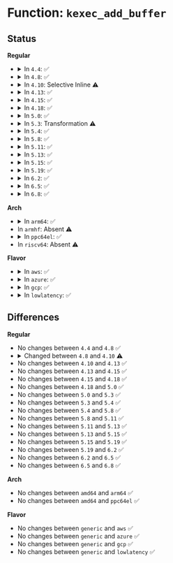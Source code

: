 # Function: <code>kexec_add_buffer</code>

## Status
<b>Regular</b>
<ul>
<li>
<details>
<summary>In <code>4.4</code>: ✅</summary>

```c
int kexec_add_buffer(struct kimage *image, char *buffer, long unsigned int bufsz, long unsigned int memsz, long unsigned int buf_align, long unsigned int buf_min, long unsigned int buf_max, bool top_down, long unsigned int *load_addr);
```

**Collision:** Unique Global

**Inline:** No

**Transformation:** False

**Instances:**

```
In kernel/kexec_file.c (ffffffff8110e8f0)
Location: kernel/kexec_file.c:482
Inline: False
Direct callers:
  - arch/x86/kernel/crash.c:crash_load_segments
  - arch/x86/kernel/crash.c:crash_load_segments
  - arch/x86/kernel/kexec-bzimage64.c:bzImage64_load
  - arch/x86/kernel/kexec-bzimage64.c:bzImage64_load
  - arch/x86/kernel/kexec-bzimage64.c:bzImage64_load
  - kernel/kexec_file.c:kexec_load_purgatory
```
**Symbols:**

```
ffffffff8110e8f0-ffffffff8110ea81: kexec_add_buffer (STB_GLOBAL)
```
</details>
</li>
<li>
<details>
<summary>In <code>4.8</code>: ✅</summary>

```c
int kexec_add_buffer(struct kimage *image, char *buffer, long unsigned int bufsz, long unsigned int memsz, long unsigned int buf_align, long unsigned int buf_min, long unsigned int buf_max, bool top_down, long unsigned int *load_addr);
```

**Collision:** Unique Global

**Inline:** No

**Transformation:** False

**Instances:**

```
In kernel/kexec_file.c (ffffffff81115f90)
Location: kernel/kexec_file.c:435
Inline: False
Direct callers:
  - arch/x86/kernel/crash.c:crash_load_segments
  - arch/x86/kernel/crash.c:crash_load_segments
  - arch/x86/kernel/kexec-bzimage64.c:bzImage64_load
  - arch/x86/kernel/kexec-bzimage64.c:bzImage64_load
  - arch/x86/kernel/kexec-bzimage64.c:bzImage64_load
  - kernel/kexec_file.c:kexec_load_purgatory
```
**Symbols:**

```
ffffffff81115f90-ffffffff81116124: kexec_add_buffer (STB_GLOBAL)
```
</details>
</li>
<li>
<details>
<summary>In <code>4.10</code>: Selective Inline ⚠️</summary>

```c
int kexec_add_buffer(struct kexec_buf *kbuf);
```

**Collision:** Unique Global

**Inline:** Selective

**Transformation:** False

**Instances:**

```
In kernel/kexec_file.c (ffffffff8111d740)
Location: kernel/kexec_file.c:483
Inline: True
Direct callers:
  - arch/x86/kernel/crash.c:crash_load_segments
  - arch/x86/kernel/crash.c:crash_load_segments
  - arch/x86/kernel/kexec-bzimage64.c:bzImage64_load
  - arch/x86/kernel/kexec-bzimage64.c:bzImage64_load
  - arch/x86/kernel/kexec-bzimage64.c:bzImage64_load
  - kernel/kexec_file.c:kexec_load_purgatory
```
**Symbols:**

```
ffffffff8111d740-ffffffff8111d813: kexec_add_buffer (STB_GLOBAL)
```
</details>
</li>
<li>
<details>
<summary>In <code>4.13</code>: ✅</summary>

```c
int kexec_add_buffer(struct kexec_buf *kbuf);
```

**Collision:** Unique Global

**Inline:** No

**Transformation:** False

**Instances:**

```
In kernel/kexec_file.c (ffffffff8111f340)
Location: kernel/kexec_file.c:484
Inline: False
Direct callers:
  - arch/x86/kernel/crash.c:crash_load_segments
  - arch/x86/kernel/crash.c:crash_load_segments
  - arch/x86/kernel/kexec-bzimage64.c:bzImage64_load
  - arch/x86/kernel/kexec-bzimage64.c:bzImage64_load
  - arch/x86/kernel/kexec-bzimage64.c:bzImage64_load
  - kernel/kexec_file.c:kexec_load_purgatory
```
**Symbols:**

```
ffffffff8111f340-ffffffff8111f405: kexec_add_buffer (STB_GLOBAL)
```
</details>
</li>
<li>
<details>
<summary>In <code>4.15</code>: ✅</summary>

```c
int kexec_add_buffer(struct kexec_buf *kbuf);
```

**Collision:** Unique Global

**Inline:** No

**Transformation:** False

**Instances:**

```
In kernel/kexec_file.c (ffffffff8112aae0)
Location: kernel/kexec_file.c:486
Inline: False
Direct callers:
  - arch/x86/kernel/crash.c:crash_load_segments
  - arch/x86/kernel/crash.c:crash_load_segments
  - arch/x86/kernel/kexec-bzimage64.c:bzImage64_load
  - arch/x86/kernel/kexec-bzimage64.c:bzImage64_load
  - arch/x86/kernel/kexec-bzimage64.c:bzImage64_load
  - kernel/kexec_file.c:kexec_load_purgatory
```
**Symbols:**

```
ffffffff8112aae0-ffffffff8112aba2: kexec_add_buffer (STB_GLOBAL)
```
</details>
</li>
<li>
<details>
<summary>In <code>4.18</code>: ✅</summary>

```c
int kexec_add_buffer(struct kexec_buf *kbuf);
```

**Collision:** Unique Global

**Inline:** No

**Transformation:** False

**Instances:**

```
In kernel/kexec_file.c (ffffffff811390b0)
Location: kernel/kexec_file.c:552
Inline: False
Direct callers:
  - arch/x86/kernel/crash.c:crash_load_segments
  - arch/x86/kernel/crash.c:crash_load_segments
  - arch/x86/kernel/kexec-bzimage64.c:bzImage64_load
  - arch/x86/kernel/kexec-bzimage64.c:bzImage64_load
  - arch/x86/kernel/kexec-bzimage64.c:bzImage64_load
  - kernel/kexec_file.c:kexec_load_purgatory
```
**Symbols:**

```
ffffffff811390b0-ffffffff81139172: kexec_add_buffer (STB_GLOBAL)
```
</details>
</li>
<li>
<details>
<summary>In <code>5.0</code>: ✅</summary>

```c
int kexec_add_buffer(struct kexec_buf *kbuf);
```

**Collision:** Unique Global

**Inline:** No

**Transformation:** False

**Instances:**

```
In kernel/kexec_file.c (ffffffff81144980)
Location: kernel/kexec_file.c:610
Inline: False
Direct callers:
  - arch/x86/kernel/crash.c:crash_load_segments
  - arch/x86/kernel/crash.c:crash_load_segments
  - arch/x86/kernel/kexec-bzimage64.c:bzImage64_load
  - arch/x86/kernel/kexec-bzimage64.c:bzImage64_load
  - arch/x86/kernel/kexec-bzimage64.c:bzImage64_load
  - kernel/kexec_file.c:kexec_load_purgatory
```
**Symbols:**

```
ffffffff81144980-ffffffff81144a4b: kexec_add_buffer (STB_GLOBAL)
```
</details>
</li>
<li>
<details>
<summary>In <code>5.3</code>: Transformation ⚠️</summary>

```c
int kexec_add_buffer(struct kexec_buf *kbuf);
```

**Collision:** Unique Global

**Inline:** No

**Transformation:** True

**Instances:**

```
In kernel/kexec_file.c (0)
Location: kernel/kexec_file.c:656
Inline: False
Direct callers:
  - arch/x86/kernel/crash.c:crash_load_segments
  - arch/x86/kernel/crash.c:crash_load_segments
  - arch/x86/kernel/kexec-bzimage64.c:bzImage64_load
  - arch/x86/kernel/kexec-bzimage64.c:bzImage64_load
  - arch/x86/kernel/kexec-bzimage64.c:bzImage64_load
  - kernel/kexec_file.c:kexec_load_purgatory
```
**Symbols:**

```
ffffffff81150f74-ffffffff81150f8c: kexec_add_buffer.cold (STB_LOCAL)
ffffffff8114fd80-ffffffff8114fe46: kexec_add_buffer (STB_GLOBAL)
```
</details>
</li>
<li>
<details>
<summary>In <code>5.4</code>: ✅</summary>

```c
int kexec_add_buffer(struct kexec_buf *kbuf);
```

**Collision:** Unique Global

**Inline:** No

**Transformation:** False

**Instances:**

```
In kernel/kexec_file.c (ffffffff8115ba10)
Location: kernel/kexec_file.c:661
Inline: False
Direct callers:
  - arch/x86/kernel/crash.c:crash_load_segments
  - arch/x86/kernel/crash.c:crash_load_segments
  - arch/x86/kernel/kexec-bzimage64.c:bzImage64_load
  - arch/x86/kernel/kexec-bzimage64.c:bzImage64_load
  - arch/x86/kernel/kexec-bzimage64.c:bzImage64_load
  - kernel/kexec_file.c:kexec_load_purgatory
```
**Symbols:**

```
ffffffff8115ba10-ffffffff8115bade: kexec_add_buffer (STB_GLOBAL)
```
</details>
</li>
<li>
<details>
<summary>In <code>5.8</code>: ✅</summary>

```c
int kexec_add_buffer(struct kexec_buf *kbuf);
```

**Collision:** Unique Global

**Inline:** No

**Transformation:** False

**Instances:**

```
In kernel/kexec_file.c (ffffffff8116cb40)
Location: kernel/kexec_file.c:648
Inline: False
Direct callers:
  - arch/x86/kernel/crash.c:crash_load_segments
  - arch/x86/kernel/kexec-bzimage64.c:bzImage64_load
  - arch/x86/kernel/kexec-bzimage64.c:bzImage64_load
  - arch/x86/kernel/kexec-bzimage64.c:bzImage64_load
  - kernel/kexec_file.c:kexec_purgatory_setup_kbuf
```
**Symbols:**

```
ffffffff8116cb40-ffffffff8116cc11: kexec_add_buffer (STB_GLOBAL)
```
</details>
</li>
<li>
<details>
<summary>In <code>5.11</code>: ✅</summary>

```c
int kexec_add_buffer(struct kexec_buf *kbuf);
```

**Collision:** Unique Global

**Inline:** No

**Transformation:** False

**Instances:**

```
In kernel/kexec_file.c (ffffffff811691d0)
Location: kernel/kexec_file.c:667
Inline: False
Direct callers:
  - arch/x86/kernel/crash.c:crash_load_segments
  - arch/x86/kernel/kexec-bzimage64.c:bzImage64_load
  - arch/x86/kernel/kexec-bzimage64.c:bzImage64_load
  - arch/x86/kernel/kexec-bzimage64.c:bzImage64_load
  - kernel/kexec_file.c:kexec_purgatory_setup_kbuf
```
**Symbols:**

```
ffffffff811691d0-ffffffff81169293: kexec_add_buffer (STB_GLOBAL)
```
</details>
</li>
<li>
<details>
<summary>In <code>5.13</code>: ✅</summary>

```c
int kexec_add_buffer(struct kexec_buf *kbuf);
```

**Collision:** Unique Global

**Inline:** No

**Transformation:** False

**Instances:**

```
In kernel/kexec_file.c (ffffffff81169ea0)
Location: kernel/kexec_file.c:667
Inline: False
Direct callers:
  - arch/x86/kernel/crash.c:crash_load_segments
  - arch/x86/kernel/kexec-bzimage64.c:bzImage64_load
  - arch/x86/kernel/kexec-bzimage64.c:bzImage64_load
  - arch/x86/kernel/kexec-bzimage64.c:bzImage64_load
  - kernel/kexec_file.c:kexec_load_purgatory
```
**Symbols:**

```
ffffffff81169ea0-ffffffff81169f55: kexec_add_buffer (STB_GLOBAL)
```
</details>
</li>
<li>
<details>
<summary>In <code>5.15</code>: ✅</summary>

```c
int kexec_add_buffer(struct kexec_buf *kbuf);
```

**Collision:** Unique Global

**Inline:** No

**Transformation:** False

**Instances:**

```
In kernel/kexec_file.c (ffffffff8118fa30)
Location: kernel/kexec_file.c:667
Inline: False
Direct callers:
  - arch/x86/kernel/crash.c:crash_load_segments
  - arch/x86/kernel/kexec-bzimage64.c:bzImage64_load
  - arch/x86/kernel/kexec-bzimage64.c:bzImage64_load
  - arch/x86/kernel/kexec-bzimage64.c:bzImage64_load
  - kernel/kexec_file.c:kexec_load_purgatory
```
**Symbols:**

```
ffffffff8118fa30-ffffffff8118fb17: kexec_add_buffer (STB_GLOBAL)
```
</details>
</li>
<li>
<details>
<summary>In <code>5.19</code>: ✅</summary>

```c
int kexec_add_buffer(struct kexec_buf *kbuf);
```

**Collision:** Unique Global

**Inline:** No

**Transformation:** False

**Instances:**

```
In kernel/kexec_file.c (ffffffff811bf1b0)
Location: kernel/kexec_file.c:626
Inline: False
Direct callers:
  - arch/x86/kernel/crash.c:crash_load_segments
  - arch/x86/kernel/kexec-bzimage64.c:bzImage64_load
  - arch/x86/kernel/kexec-bzimage64.c:bzImage64_load
  - arch/x86/kernel/kexec-bzimage64.c:bzImage64_load
  - kernel/kexec_file.c:kexec_load_purgatory
```
**Symbols:**

```
ffffffff811bf1b0-ffffffff811bf2be: kexec_add_buffer (STB_GLOBAL)
```
</details>
</li>
<li>
<details>
<summary>In <code>6.2</code>: ✅</summary>

```c
int kexec_add_buffer(struct kexec_buf *kbuf);
```

**Collision:** Unique Global

**Inline:** No

**Transformation:** False

**Instances:**

```
In kernel/kexec_file.c (ffffffff81201450)
Location: kernel/kexec_file.c:630
Inline: False
Direct callers:
  - arch/x86/kernel/crash.c:crash_load_segments
  - arch/x86/kernel/kexec-bzimage64.c:bzImage64_load
  - arch/x86/kernel/kexec-bzimage64.c:bzImage64_load
  - arch/x86/kernel/kexec-bzimage64.c:bzImage64_load
  - kernel/kexec_file.c:kexec_load_purgatory
  - security/integrity/ima/ima_kexec.c:ima_add_kexec_buffer
```
**Symbols:**

```
ffffffff81201450-ffffffff8120155e: kexec_add_buffer (STB_GLOBAL)
```
</details>
</li>
<li>
<details>
<summary>In <code>6.5</code>: ✅</summary>

```c
int kexec_add_buffer(struct kexec_buf *kbuf);
```

**Collision:** Unique Global

**Inline:** No

**Transformation:** False

**Instances:**

```
In kernel/kexec_file.c (ffffffff81216820)
Location: kernel/kexec_file.c:633
Inline: False
Direct callers:
  - arch/x86/kernel/crash.c:crash_load_segments
  - arch/x86/kernel/kexec-bzimage64.c:bzImage64_load
  - arch/x86/kernel/kexec-bzimage64.c:bzImage64_load
  - arch/x86/kernel/kexec-bzimage64.c:bzImage64_load
  - kernel/kexec_file.c:kexec_load_purgatory
  - security/integrity/ima/ima_kexec.c:ima_add_kexec_buffer
```
**Symbols:**

```
ffffffff81216820-ffffffff8121692e: kexec_add_buffer (STB_GLOBAL)
```
</details>
</li>
<li>
<details>
<summary>In <code>6.8</code>: ✅</summary>

```c
int kexec_add_buffer(struct kexec_buf *kbuf);
```

**Collision:** Unique Global

**Inline:** No

**Transformation:** False

**Instances:**

```
In kernel/kexec_file.c (ffffffff8122e700)
Location: kernel/kexec_file.c:643
Inline: False
Direct callers:
  - arch/x86/kernel/crash.c:crash_load_segments
  - arch/x86/kernel/kexec-bzimage64.c:bzImage64_load
  - arch/x86/kernel/kexec-bzimage64.c:bzImage64_load
  - arch/x86/kernel/kexec-bzimage64.c:bzImage64_load
  - kernel/kexec_file.c:kexec_load_purgatory
  - security/integrity/ima/ima_kexec.c:ima_add_kexec_buffer
```
**Symbols:**

```
ffffffff8122e700-ffffffff8122e80e: kexec_add_buffer (STB_GLOBAL)
```
</details>
</li>
</ul>
<b>Arch</b>
<ul>
<li>
<details>
<summary>In <code>arm64</code>: ✅</summary>

```c
int kexec_add_buffer(struct kexec_buf *kbuf);
```

**Collision:** Unique Global

**Inline:** No

**Transformation:** False

**Instances:**

```
In kernel/kexec_file.c (ffff8000101cb248)
Location: kernel/kexec_file.c:661
Inline: False
Direct callers:
  - arch/arm64/kernel/machine_kexec_file.c:load_other_segments
  - arch/arm64/kernel/machine_kexec_file.c:load_other_segments
```
**Symbols:**

```
ffff8000101cb248-ffff8000101cb328: kexec_add_buffer (STB_GLOBAL)
```
</details>
</li>
<li>
In <code>armhf</code>: Absent ⚠️
</li>
<li>
<details>
<summary>In <code>ppc64el</code>: ✅</summary>

```c
int kexec_add_buffer(struct kexec_buf *kbuf);
```

**Collision:** Unique Global

**Inline:** No

**Transformation:** False

**Instances:**

```
In kernel/kexec_file.c (c000000000233fc0)
Location: kernel/kexec_file.c:661
Inline: False
Direct callers:
  - arch/powerpc/kernel/kexec_elf_64.c:elf64_load
  - arch/powerpc/kernel/kexec_elf_64.c:elf64_load
  - kernel/kexec_file.c:kexec_load_purgatory
  - kernel/kexec_elf.c:kexec_elf_load
  - security/integrity/ima/ima_kexec.c:ima_add_kexec_buffer
```
**Symbols:**

```
c000000000233fc0-c000000000234100: kexec_add_buffer (STB_GLOBAL)
```
</details>
</li>
<li>
In <code>riscv64</code>: Absent ⚠️
</li>
</ul>
<b>Flavor</b>
<ul>
<li>
<details>
<summary>In <code>aws</code>: ✅</summary>

```c
int kexec_add_buffer(struct kexec_buf *kbuf);
```

**Collision:** Unique Global

**Inline:** No

**Transformation:** False

**Instances:**

```
In kernel/kexec_file.c (ffffffff81154030)
Location: kernel/kexec_file.c:661
Inline: False
Direct callers:
  - arch/x86/kernel/crash.c:crash_load_segments
  - arch/x86/kernel/crash.c:crash_load_segments
  - arch/x86/kernel/kexec-bzimage64.c:bzImage64_load
  - arch/x86/kernel/kexec-bzimage64.c:bzImage64_load
  - arch/x86/kernel/kexec-bzimage64.c:bzImage64_load
  - kernel/kexec_file.c:kexec_load_purgatory
```
**Symbols:**

```
ffffffff81154030-ffffffff811540fe: kexec_add_buffer (STB_GLOBAL)
```
</details>
</li>
<li>
<details>
<summary>In <code>azure</code>: ✅</summary>

```c
int kexec_add_buffer(struct kexec_buf *kbuf);
```

**Collision:** Unique Global

**Inline:** No

**Transformation:** False

**Instances:**

```
In kernel/kexec_file.c (ffffffff81147350)
Location: kernel/kexec_file.c:661
Inline: False
Direct callers:
  - arch/x86/kernel/crash.c:crash_load_segments
  - arch/x86/kernel/crash.c:crash_load_segments
  - arch/x86/kernel/kexec-bzimage64.c:bzImage64_load
  - arch/x86/kernel/kexec-bzimage64.c:bzImage64_load
  - arch/x86/kernel/kexec-bzimage64.c:bzImage64_load
  - kernel/kexec_file.c:kexec_load_purgatory
```
**Symbols:**

```
ffffffff81147350-ffffffff8114741e: kexec_add_buffer (STB_GLOBAL)
```
</details>
</li>
<li>
<details>
<summary>In <code>gcp</code>: ✅</summary>

```c
int kexec_add_buffer(struct kexec_buf *kbuf);
```

**Collision:** Unique Global

**Inline:** No

**Transformation:** False

**Instances:**

```
In kernel/kexec_file.c (ffffffff81151e10)
Location: kernel/kexec_file.c:661
Inline: False
Direct callers:
  - arch/x86/kernel/crash.c:crash_load_segments
  - arch/x86/kernel/crash.c:crash_load_segments
  - arch/x86/kernel/kexec-bzimage64.c:bzImage64_load
  - arch/x86/kernel/kexec-bzimage64.c:bzImage64_load
  - arch/x86/kernel/kexec-bzimage64.c:bzImage64_load
  - kernel/kexec_file.c:kexec_load_purgatory
```
**Symbols:**

```
ffffffff81151e10-ffffffff81151ede: kexec_add_buffer (STB_GLOBAL)
```
</details>
</li>
<li>
<details>
<summary>In <code>lowlatency</code>: ✅</summary>

```c
int kexec_add_buffer(struct kexec_buf *kbuf);
```

**Collision:** Unique Global

**Inline:** No

**Transformation:** False

**Instances:**

```
In kernel/kexec_file.c (ffffffff8115ed00)
Location: kernel/kexec_file.c:661
Inline: False
Direct callers:
  - arch/x86/kernel/crash.c:crash_load_segments
  - arch/x86/kernel/crash.c:crash_load_segments
  - arch/x86/kernel/kexec-bzimage64.c:bzImage64_load
  - arch/x86/kernel/kexec-bzimage64.c:bzImage64_load
  - arch/x86/kernel/kexec-bzimage64.c:bzImage64_load
  - kernel/kexec_file.c:kexec_load_purgatory
```
**Symbols:**

```
ffffffff8115ed00-ffffffff8115edce: kexec_add_buffer (STB_GLOBAL)
```
</details>
</li>
</ul>

## Differences
<b>Regular</b>
<ul>
<li>
No changes between <code>4.4</code> and <code>4.8</code> ✅
</li>
<li>
<details>
<summary>Changed between <code>4.8</code> and <code>4.10</code> ⚠️</summary>
<ul>
<li>
<b>Param added. </b>
<code>struct kexec_buf *kbuf</code>
</li>
<li>
<b>Param removed. </b>
<code>struct kimage *image</code>
</li>
<li>
<b>Param removed. </b>
<code>char *buffer</code>
</li>
<li>
<b>Param removed. </b>
<code>long unsigned int bufsz</code>
</li>
<li>
<b>Param removed. </b>
<code>long unsigned int memsz</code>
</li>
<li>
<b>Param removed. </b>
<code>long unsigned int buf_align</code>
</li>
<li>
<b>Param removed. </b>
<code>long unsigned int buf_min</code>
</li>
<li>
<b>Param removed. </b>
<code>long unsigned int buf_max</code>
</li>
<li>
<b>Param removed. </b>
<code>bool top_down</code>
</li>
<li>
<b>Param removed. </b>
<code>long unsigned int *load_addr</code>
</li>
</ul>
</details>
</li>
<li>
No changes between <code>4.10</code> and <code>4.13</code> ✅
</li>
<li>
No changes between <code>4.13</code> and <code>4.15</code> ✅
</li>
<li>
No changes between <code>4.15</code> and <code>4.18</code> ✅
</li>
<li>
No changes between <code>4.18</code> and <code>5.0</code> ✅
</li>
<li>
No changes between <code>5.0</code> and <code>5.3</code> ✅
</li>
<li>
No changes between <code>5.3</code> and <code>5.4</code> ✅
</li>
<li>
No changes between <code>5.4</code> and <code>5.8</code> ✅
</li>
<li>
No changes between <code>5.8</code> and <code>5.11</code> ✅
</li>
<li>
No changes between <code>5.11</code> and <code>5.13</code> ✅
</li>
<li>
No changes between <code>5.13</code> and <code>5.15</code> ✅
</li>
<li>
No changes between <code>5.15</code> and <code>5.19</code> ✅
</li>
<li>
No changes between <code>5.19</code> and <code>6.2</code> ✅
</li>
<li>
No changes between <code>6.2</code> and <code>6.5</code> ✅
</li>
<li>
No changes between <code>6.5</code> and <code>6.8</code> ✅
</li>
</ul>
<b>Arch</b>
<ul>
<li>
No changes between <code>amd64</code> and <code>arm64</code> ✅
</li>
<li>
No changes between <code>amd64</code> and <code>ppc64el</code> ✅
</li>
</ul>
<b>Flavor</b>
<ul>
<li>
No changes between <code>generic</code> and <code>aws</code> ✅
</li>
<li>
No changes between <code>generic</code> and <code>azure</code> ✅
</li>
<li>
No changes between <code>generic</code> and <code>gcp</code> ✅
</li>
<li>
No changes between <code>generic</code> and <code>lowlatency</code> ✅
</li>
</ul>
